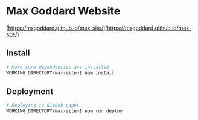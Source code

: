 # Max Goddard Website

[https://mxgoddard.github.io/max-site/](https://mxgoddard.github.io/max-site/)

## Install

``` bash
# Make sure dependencies are installed
WORKING_DIRECTORY/max-site>$ npm install
```

## Deployment

``` bash
# Deploying to GitHub pages
WORKING_DIRECTORY/max-site>$ npm run deploy
```
